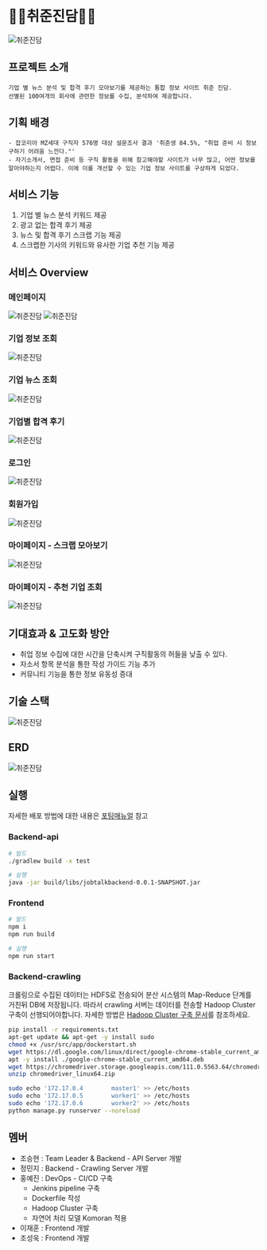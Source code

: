 # 👨‍💼취준진담👩‍💼
![취준진담](docs/images/JT_main.PNG)

## 프로젝트 소개
```
기업 별 뉴스 분석 및 합격 후기 모아보기를 제공하는 통합 정보 사이트 취준 진담.
선별된 100여개의 회사에 관련한 정보를 수집, 분석하여 제공합니다.
```
## 기획 배경
```
- 잡코리아 MZ세대 구직자 576명 대상 설문조사 결과 '취준생 84.5%, "취업 준비 시 정보 구하기 어려움 느낀다."'
- 자기소개서, 면접 준비 등 구직 활동을 위해 참고해야할 사이트가 너무 많고, 어떤 정보를 알아야하는지 어렵다. 이에 이를 개선할 수 있는 기업 정보 사이트를 구상하게 되었다.
```

## 서비스 기능
1. 기업 별 뉴스 분석 키워드 제공
2. 광고 없는 합격 후기 제공
3. 뉴스 및 합격 후기 스크랩 기능 제공
4. 스크랩한 기사의 키워드와 유사한 기업 추천 기능 제공

## 서비스 Overview
### 메인페이지
![취준진담](docs/images/JT_overview1.PNG)
![취준진담](docs/images/JT_overview2.PNG)
### 기업 정보 조회
![취준진담](docs/images/JT_overview3.PNG)
### 기업 뉴스 조회
![취준진담](docs/images/JT_overview4.PNG)
### 기업별 합격 후기
![취준진담](docs/images/JT_overview6.PNG)
### 로그인 
![취준진담](docs/images/JT_overview7.PNG)
### 회원가입
![취준진담](docs/images/JT_overview8.PNG)
### 마이페이지 - 스크랩 모아보기
![취준진담](docs/images/JT_overview10.PNG)
### 마이페이지 - 추천 기업 조회
![취준진담](docs/images/JT_overview11.PNG)

## 기대효과 & 고도화 방안
- 취업 정보 수집에 대한 시간을 단축시켜 구직활동의 허들을 낮출 수 있다.
- 자소서 항목 분석을 통한 작성 가이드 기능 추가
- 커뮤니티 기능을 통한 정보 유동성 증대

## 기술 스택
![취준진담](docs/images/JT_system_architecture.jpg)


## ERD
![취준진담](docs/images/취준진담_ERD_v2.PNG)

## 실행
자세한 배포 방법에 대한 내용은 [포팅매뉴얼](/exec/Readme.md) 참고
### Backend-api
``` bash
# 빌드
./gradlew build -x test

# 실행
java -jar build/libs/jobtalkbackend-0.0.1-SNAPSHOT.jar
```

### Frontend
``` bash
# 빌드
npm i
npm run build

# 실행
npm run start
```

### Backend-crawling
크롤링으로 수집된 데이터는 HDFS로 전송되어 분산 시스템의 Map-Reduce 단계를 거친뒤 DB에 저장됩니다. 따라서 crawling 서버는 데이터를 전송할 Hadoop Cluster 구축이 선행되어야합니다.
자세한 방법은 [Hadoop Cluster 구축 문서](docs/Hadoop/분산_Docker로_Hadoop_클러스터_구축하기_-_Hadoop_3.2.3.pdf)를 참조하세요.
``` bash
pip install -r requirements.txt
apt-get update && apt-get -y install sudo 
chmod +x /usr/src/app/dockerstart.sh
wget https://dl.google.com/linux/direct/google-chrome-stable_current_amd64.deb 
apt -y install ./google-chrome-stable_current_amd64.deb 
wget https://chromedriver.storage.googleapis.com/111.0.5563.64/chromedriver_linux64.zip
unzip chromedriver_linux64.zip

sudo echo '172.17.0.4        master1' >> /etc/hosts
sudo echo '172.17.0.5        worker1' >> /etc/hosts
sudo echo '172.17.0.6        worker2' >> /etc/hosts
python manage.py runserver --noreload
```


## 멤버
- 조승현 : Team Leader & Backend - API Server 개발   
- 정민지 : Backend - Crawling Server 개발   
- 홍예진 : DevOps - CI/CD 구축
    - Jenkins pipeline 구축
    - Dockerfile 작성
    - Hadoop Cluster 구축
    - 자연어 처리 모델 Komoran 적용
- 이재훈 : Frontend 개발   
- 조성욱 : Frontend 개발   